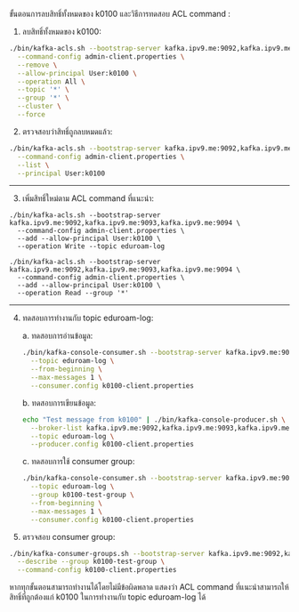 ขั้นตอนการลบสิทธิ์ทั้งหมดของ k0100 และวิธีการทดสอบ ACL command :

1. ลบสิทธิ์ทั้งหมดของ k0100:

```bash
./bin/kafka-acls.sh --bootstrap-server kafka.ipv9.me:9092,kafka.ipv9.me:9093,kafka.ipv9.me:9094 \
  --command-config admin-client.properties \
  --remove \
  --allow-principal User:k0100 \
  --operation All \
  --topic '*' \
  --group '*' \
  --cluster \
  --force
```

2. ตรวจสอบว่าสิทธิ์ถูกลบหมดแล้ว:

```bash
./bin/kafka-acls.sh --bootstrap-server kafka.ipv9.me:9092,kafka.ipv9.me:9093,kafka.ipv9.me:9094 \
  --command-config admin-client.properties \
  --list \
  --principal User:k0100
```
---
3. เพิ่มสิทธิ์ใหม่ตาม ACL command ที่แนะนำ:

```
./bin/kafka-acls.sh --bootstrap-server kafka.ipv9.me:9092,kafka.ipv9.me:9093,kafka.ipv9.me:9094 \
  --command-config admin-client.properties \
  --add --allow-principal User:k0100 \
  --operation Write --topic eduroam-log

./bin/kafka-acls.sh --bootstrap-server kafka.ipv9.me:9092,kafka.ipv9.me:9093,kafka.ipv9.me:9094 \
  --command-config admin-client.properties \
  --add --allow-principal User:k0100 \
  --operation Read --group '*'
```

---
4. ทดสอบการทำงานกับ topic eduroam-log:

   a. ทดสอบการอ่านข้อมูล:
   ```bash
   ./bin/kafka-console-consumer.sh --bootstrap-server kafka.ipv9.me:9092,kafka.ipv9.me:9093,kafka.ipv9.me:9094 \
     --topic eduroam-log \
     --from-beginning \
     --max-messages 1 \
     --consumer.config k0100-client.properties
   ```

   b. ทดสอบการเขียนข้อมูล:
   ```bash
   echo "Test message from k0100" | ./bin/kafka-console-producer.sh \
     --broker-list kafka.ipv9.me:9092,kafka.ipv9.me:9093,kafka.ipv9.me:9094 \
     --topic eduroam-log \
     --producer.config k0100-client.properties
   ```

   c. ทดสอบการใช้ consumer group:
   ```bash
   ./bin/kafka-console-consumer.sh --bootstrap-server kafka.ipv9.me:9092,kafka.ipv9.me:9093,kafka.ipv9.me:9094 \
     --topic eduroam-log \
     --group k0100-test-group \
     --from-beginning \
     --max-messages 1 \
     --consumer.config k0100-client.properties
   ```

5. ตรวจสอบ consumer group:
```bash
./bin/kafka-consumer-groups.sh --bootstrap-server kafka.ipv9.me:9092,kafka.ipv9.me:9093,kafka.ipv9.me:9094 \
  --describe --group k0100-test-group \
  --command-config k0100-client.properties
```

หากทุกขั้นตอนสามารถทำงานได้โดยไม่มีข้อผิดพลาด แสดงว่า ACL command ที่แนะนำสามารถให้สิทธิ์ที่ถูกต้องแก่ k0100 ในการทำงานกับ topic eduroam-log ได้

